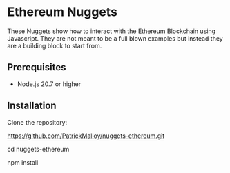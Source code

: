# Ethereum Nuggets
These Nuggets show how to interact with the Ethereum Blockchain using Javascript. They are not meant to be a full blown examples but instead they are a building block to start from.

## Prerequisites
- Node.js 20.7 or higher

## Installation
Clone the repository:

https://github.com/PatrickMalloy/nuggets-ethereum.git

cd nuggets-ethereum

npm install